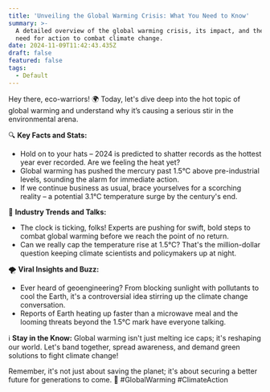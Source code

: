 ```yaml
---
title: 'Unveiling the Global Warming Crisis: What You Need to Know'
summary: >-
  A detailed overview of the global warming crisis, its impact, and the urgent
  need for action to combat climate change.
date: 2024-11-09T11:42:43.435Z
draft: false
featured: false
tags:
  - Default
---
```


Hey there, eco-warriors! 🌍 Today, let's dive deep into the hot topic of global warming and understand why it’s causing a serious stir in the environmental arena.

🔍 **Key Facts and Stats:**

* Hold on to your hats – 2024 is predicted to shatter records as the hottest year ever recorded. Are we feeling the heat yet?
* Global warming has pushed the mercury past 1.5°C above pre-industrial levels, sounding the alarm for immediate action.
* If we continue business as usual, brace yourselves for a scorching reality – a potential 3.1°C temperature surge by the century's end.

💼 **Industry Trends and Talks:**

* The clock is ticking, folks! Experts are pushing for swift, bold steps to combat global warming before we reach the point of no return.
* Can we really cap the temperature rise at 1.5°C? That's the million-dollar question keeping climate scientists and policymakers up at night.

🌪️ **Viral Insights and Buzz:**

* Ever heard of geoengineering? From blocking sunlight with pollutants to cool the Earth, it's a controversial idea stirring up the climate change conversation.
* Reports of Earth heating up faster than a microwave meal and the looming threats beyond the 1.5°C mark have everyone talking.

ℹ️ **Stay in the Know:**
Global warming isn't just melting ice caps; it's reshaping our world. Let's band together, spread awareness, and demand green solutions to fight climate change!

Remember, it's not just about saving the planet; it's about securing a better future for generations to come. 🌿 #GlobalWarming #ClimateAction
